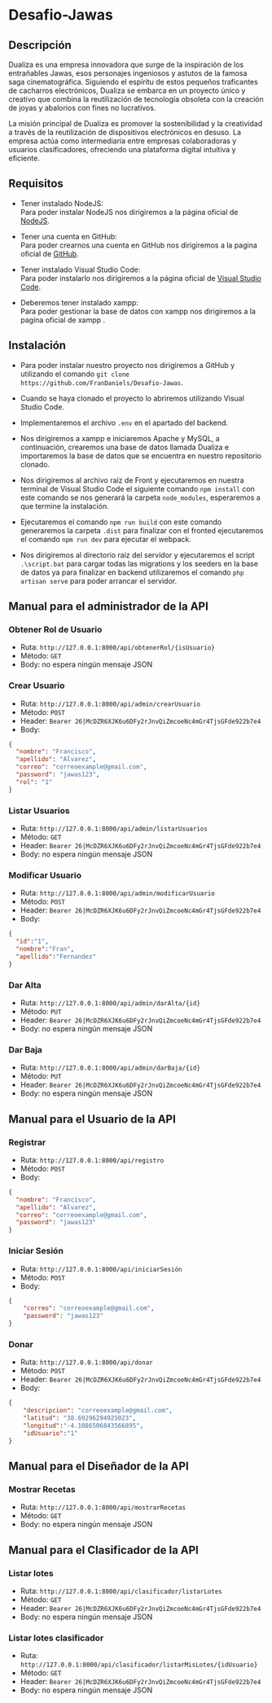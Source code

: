 # Desafio-Jawas
## Descripción
Dualiza es una empresa innovadora que surge de la inspiración de los 
entrañables Jawas, esos personajes ingeniosos y astutos de la famosa saga 
cinematográfica. Siguiendo el espíritu de estos pequeños traficantes de 
cacharros electrónicos, Dualiza se embarca en un proyecto único y creativo 
que combina la reutilización de tecnología obsoleta con la creación de joyas 
y abalorios con fines no lucrativos.

La misión principal de Dualiza es promover la sostenibilidad y la creatividad 
a través de la reutilización de dispositivos electrónicos en desuso. La 
empresa actúa como intermediaria entre empresas colaboradoras y usuarios 
clasificadores, ofreciendo una plataforma digital intuitiva y eficiente.
## Requisitos
- Tener instalado NodeJS:<br>
Para poder instalar NodeJS nos dirigiremos a la página oficial de <a href="https://nodejs.org/en">NodeJS</a>.
- Tener una cuenta en GitHub:<br>
Para poder crearnos una cuenta en GitHub nos dirigiremos a la pagina oficial de <a href="https://github.com">GitHub</a>.

- Tener instalado Visual Studio Code:<br>
Para poder instalarlo nos dirigiremos a la página oficial de <a href="https://code.visualstudio.com/download">Visual Studio Code</a>.
- Deberemos tener instalado xampp:<br>
Para poder gestionar la base de datos con xampp nos dirigiremos a la pagina oficial de xampp <a href="https://www.apachefriends.org/es/download.html"></a>.

## Instalación
- Para poder instalar nuestro proyecto nos dirigiremos a GitHub y utilizando el comando `git clone https://github.com/FranDaniels/Desafio-Jawas`.<br>

- Cuando se haya clonado el proyecto lo abriremos utilizando Visual Studio Code.

- Implementaremos el archivo `.env` en el apartado del backend.

- Nos dirigiremos a xampp e iniciaremos Apache y MySQL, a continuación, crearemos una base de datos llamada Dualiza e importaremos la base de datos que se encuentra en nuestro repositorio clonado.

- Nos dirigiremos al archivo raíz de Front y ejecutaremos en nuestra terminal de Visual Studio Code el siguiente comando `npm install` con este comando se nos generará la carpeta `node_modules`, esperaremos a que termine la instalación. 

- Ejecutaremos el comando `npm run build` con este comando generaremos la carpeta `.dist` para finalizar con el fronted ejecutaremos el comando `npm run dev` para ejecutar el webpack.

- Nos dirigiremos al directorio raiz del servidor y ejecutaremos el script `.\script.bat` para cargar todas las migrations y los seeders en la base de datos ya para finalizar en backend utilizaremos el comando `php artisan serve` para poder arrancar el servidor.

## Manual para el administrador de la API

### Obtener Rol de Usuario
- Ruta: `http://127.0.0.1:8000/api/obtenerRol/{isUsuario}`
- Método: `GET`
- Body: no espera ningún mensaje JSON

### Crear Usuario
- Ruta: `http://127.0.0.1:8000/api/admin/crearUsuario`
- Método: `POST`
- Header: `Bearer 26|McDZR6XJK6u6DFy2rJnvQiZmcoeNc4mGr4TjsGFde922b7e4`
- Body:
```json
{
  "nombre": "Francisco",
  "apellido": "Alvarez",
  "correo": "correoexample@gmail.com",
  "password": "jawas123",
  "rol": "1"
}
```
### Listar Usuarios
- Ruta: `http://127.0.0.1:8000/api/admin/listarUsuarios`
- Método: `GET`
- Header: `Bearer 26|McDZR6XJK6u6DFy2rJnvQiZmcoeNc4mGr4TjsGFde922b7e4`
- Body: no espera ningún mensaje JSON

### Modificar Usuario
- Ruta: `http://127.0.0.1:8000/api/admin/modificarUsuario`
- Método: `POST`
- Header: `Bearer 26|McDZR6XJK6u6DFy2rJnvQiZmcoeNc4mGr4TjsGFde922b7e4`
- Body:
```json
{
  "id":"1",
  "nombre":"Fran",
  "apellido":"Fernandez"
}
```
### Dar Alta
- Ruta: `http://127.0.0.1:8000/api/admin/darAlta/{id}`
- Método: `PUT`
- Header: `Bearer 26|McDZR6XJK6u6DFy2rJnvQiZmcoeNc4mGr4TjsGFde922b7e4`
- Body: no espera ningún mensaje JSON

### Dar Baja
- Ruta: `http://127.0.0.1:8000/api/admin/darBaja/{id}`
- Método: `PUT`
- Header: `Bearer 26|McDZR6XJK6u6DFy2rJnvQiZmcoeNc4mGr4TjsGFde922b7e4`
- Body: no espera ningún mensaje JSON

##
## Manual para el Usuario de la API

### Registrar
- Ruta: `http://127.0.0.1:8000/api/registro`
- Método: `POST`
- Body: 
```json
{
  "nombre": "Francisco",
  "apellido": "Alvarez",
  "correo": "correoexample@gmail.com",
  "password": "jawas123"
}
```
### Iniciar Sesión
- Ruta: `http://127.0.0.1:8000/api/iniciarSesión`
- Método: `POST`
- Body: 
```json 
{
    "correo": "correoexample@gmail.com",
    "password": "jawas123"
}
```

### Donar 
- Ruta: `http://127.0.0.1:8000/api/donar`
- Método: `POST`
- Header: `Bearer 26|McDZR6XJK6u6DFy2rJnvQiZmcoeNc4mGr4TjsGFde922b7e4`
- Body: 
```json 
{
    "descripcion": "correoexample@gmail.com",
    "latitud": "38.69296294925023",
    "longitud":"-4.1086506843566895",
    "idUsuario":"1"
}
```

##
## Manual para el Diseñador de la API

### Mostrar Recetas
- Ruta: `http://127.0.0.1:8000/api/mostrarRecetas`
- Método: `GET`
- Body: no espera ningún mensaje JSON

##
## Manual para el Clasificador de la API

### Listar lotes
- Ruta: `http://127.0.0.1:8000/api/clasificador/listarLotes`
- Método: `GET`
- Header: `Bearer 26|McDZR6XJK6u6DFy2rJnvQiZmcoeNc4mGr4TjsGFde922b7e4`
- Body: no espera ningún mensaje JSON

### Listar lotes clasificador
- Ruta: `http://127.0.0.1:8000/api/clasificador/listarMisLotes/{idUsuario}`
- Método: `GET`
- Header: `Bearer 26|McDZR6XJK6u6DFy2rJnvQiZmcoeNc4mGr4TjsGFde922b7e4`
- Body: no espera ningún mensaje JSON

